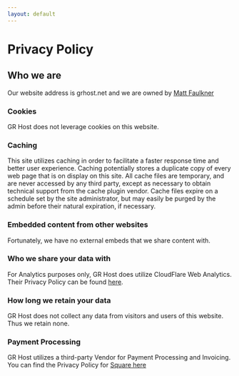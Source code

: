 ```yaml
---
layout: default
---
```

# Privacy Policy

## Who we are

Our website address is grhost.net and we are owned by [Matt Faulkner](https://www.mattfaulkner.net/)

### Cookies

GR Host does not leverage cookies on this website.

### Caching

This site utilizes caching in order to facilitate a faster response time and better user experience. Caching potentially stores a duplicate copy of every web page that is on display on this site. All cache files are temporary, and are never accessed by any third party, except as necessary to obtain technical support from the cache plugin vendor. Cache files expire on a schedule set by the site administrator, but may easily be purged by the admin before their natural expiration, if necessary.

### Embedded content from other websites

Fortunately, we have no external embeds that we share content with.

### Who we share your data with

For Analytics purposes only, GR Host does utilize CloudFlare Web Analytics. Their Privacy Policy can be found [here](https://www.cloudflare.com/privacypolicy/).

### How long we retain your data

GR Host does not collect any data from visitors and users of this website. Thus we retain none.

### Payment Processing

GR Host utilizes a third-party Vendor for Payment Processing and Invoicing. You can find the Privacy Policy for [Square here](https://squareup.com/us/en/legal/general/privacy)

